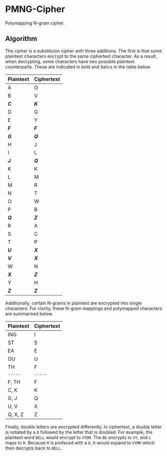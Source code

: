 # PMNG-Cipher
Polymapping N-gram cipher.

## Algorithm
The cipher is a substituion cipher with three additions. The first is that some plaintext characters encrypt to the same ciphertext character. As a result, when decrypting, some characters have two possible plaintext counterparts. These are indicated in bold and italics in the table below.

Plaintext | Ciphertext
------ | ------
A | O
B | V
_**C**_ | _**K**_
D | G
E | Y
_**F**_ | _**F**_
_**G**_ | _**Q**_
H | J
I | L
_**J**_ | _**Q**_
K | K
L | M
M | R
N | T
O | W
P | B
_**Q**_ | _**Z**_
R | A
S | C
T | P
_**U**_ | _**X**_
_**V**_ | _**X**_
W | N
_**X**_ | _**Z**_
Y | H
_**Z**_ | _**Z**_

Additionally, certain N-grams in plaintext are encrypted into single characters. For clarity, these N-gram mappings and polymapped characters are summarised below.

Plaintext | Ciphertext
------ | ------
ING | I
ST | S
EA | E
OU | U
TH | F
`-----` | `-----`
F, TH | F
C, K | K
G, J | Q
U, V | X
Q, X, Z | Z

Finally, double letters are encrypted differently. In ciphertext, a double letter is notated by a `D` followed by the letter that is doubled. For example, the plaintext word `BELL` would encrypt to `VYDM`. The `BE` encrypts to `VY`, and `L` maps to `M`. Because `M` is prefaced with a `D`, it would expand to `VYMM` which then decrypts back to `BELL`.
